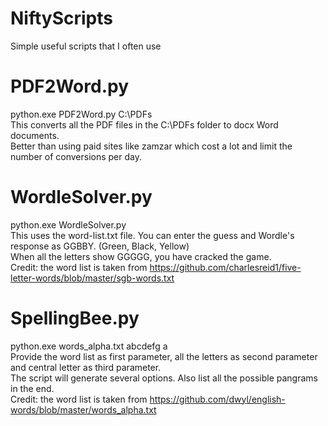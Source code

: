 # NiftyScripts
Simple useful scripts that I often use

PDF2Word.py
===========
python.exe PDF2Word.py C:\PDFs<br>
This converts all the PDF files in the C:\PDFs folder to docx Word documents. <br>
Better than using paid sites like zamzar which cost a lot and limit the number of conversions per day. 

WordleSolver.py
===============
python.exe WordleSolver.py <br>
This uses the word-list.txt file. You can enter the guess and Wordle's response as GGBBY. (Green, Black, Yellow)<br>
When all the letters show GGGGG, you have cracked the game.<br>
Credit: the word list is taken from https://github.com/charlesreid1/five-letter-words/blob/master/sgb-words.txt

SpellingBee.py
==============
python.exe words_alpha.txt abcdefg a<br>
Provide the word list as first parameter, all the letters as second parameter and central letter as third parameter.<br>
The script will generate several options. Also list all the possible pangrams in the end. <br>
Credit: the word list is taken from https://github.com/dwyl/english-words/blob/master/words_alpha.txt
